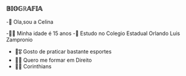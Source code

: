 ### 𝔹𝕀𝕆𝔾ℝ𝔸𝔽𝕀𝔸

-👋 Ola,sou a Celina


-🙋‍♀️ Minha idade é 15 anos
-🏫  Estudo no Colegio Estadual Orlando Luis Zampronio 
- 🏐🎖 Gosto de praticar bastante esportes
- 👩‍🎓 Quero me formar em Direito
- 🖤🤍 Corinthians
  

